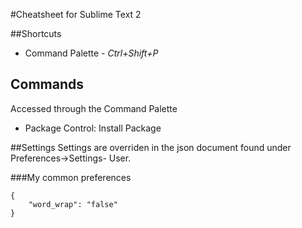 #Cheatsheet for Sublime Text 2

##Shortcuts
- Command Palette - *Ctrl+Shift+P*

## Commands
Accessed through the Command Palette

- Package Control: Install Package

##Settings
Settings are overriden in the json document found under Preferences->Settings- User.

###My common preferences
	
	{	
		"word_wrap": "false"
	} 